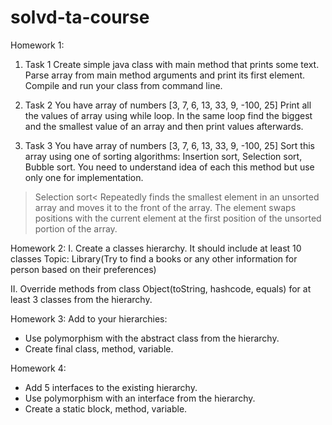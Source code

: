 # solvd-ta-course

Homework 1:

1) Task 1
   Create simple java class with main method that prints some text.
   Parse array from main method arguments and print its first element.
   Compile and run your class from command line.

2) Task 2
   You have array of numbers [3, 7, 6, 13, 33, 9, -100, 25]
   Print all the values of array using while loop.
   In the same loop find the biggest and the smallest value of an array and then print values afterwards.

3) Task 3
   You have array of numbers [3, 7, 6, 13, 33, 9, -100, 25]
   Sort this array using one of sorting algorithms: Insertion sort, Selection sort, Bubble sort.
   You need to understand idea of each this method but use only one for implementation.

> Selection sort<
> Repeatedly finds the smallest element in an unsorted array and moves it to the front of the array.
> The element swaps positions with the current element at the first position of the unsorted portion of the array.

Homework 2:
I. Create a classes hierarchy. It should include at least 10 classes
Topic: Library(Try to find a books or any other information for person based on their preferences)

II. Override methods from class Object(toString, hashcode, equals) for at least 3 classes from the hierarchy.

Homework 3:
Add to your hierarchies:

- Use polymorphism with the abstract class from the hierarchy.
- Create final class, method, variable.

Homework 4:

- Add 5 interfaces to the existing hierarchy.
- Use polymorphism with an interface from the hierarchy.
- Create a static block, method, variable.